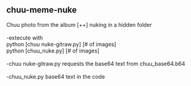 <h2>chuu-meme-nuke</h2>
Chuu photo from the album [++] nuking in a hidden folder</br></br>
-extecute with
</br>python [chuu nuke-gitraw.py] [# of images]</br>
python [chuu_nuke.py] [# of images]</br></br>
-chuu nuke-gitraw.py
requests the base64 text from chuu_base64.b64</br></br>
-chuu_nuke.py
base64 text in the code
